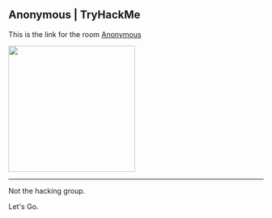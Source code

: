## Anonymous | TryHackMe

This is the link for the room [Anonymous](https://tryhackme.com/room/anonymous)

<img src="https://user-images.githubusercontent.com/67650329/214474313-96ed4e22-4432-4a7f-af21-c9e3dc5d97bc.png" width="250px" align="center">

---
Not the hacking group.

Let's Go.
